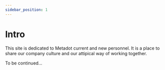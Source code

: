 ```yaml
---
sidebar_position: 1
---
```


# Intro

This site is dedicated to Metadot current and new personnel. It is a place to share our company culture and our attipical way of working together.

To be continued...
